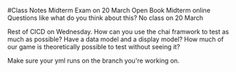 #Class Notes
Midterm Exam on 20 March
Open Book Midterm online
Questions like what do you think about this?
No class on 20 March

Rest of CICD on Wednesday.
How can you use the chai framwork to test as much as possible?
Have a data model and a display model?
How much of our game is theoretically possible to test without seeing it?

Make sure your yml runs on the branch you're working on.
